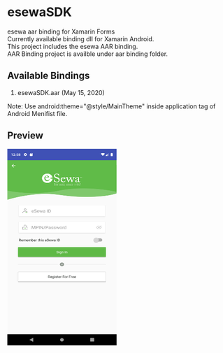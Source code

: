 # esewaSDK
esewa aar binding for Xamarin Forms</br>
Currently available binding dll for Xamarin Android.</br>
This project includes the esewa AAR binding.</br>
AAR Binding project is availble under aar binding folder.

## Available Bindings
1) esewaSDK.aar (May 15, 2020)

Note: Use android:theme="@style/MainTheme" inside application tag of Android Menifist file.

## Preview
<img  src="Screenshot/esewa.png" width="250" height="450">
